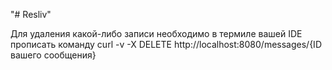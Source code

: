 "# Resliv" 

Для удаления какой-либо записи необходимо в термиле вашей IDE прописать команду
curl -v -X DELETE http://localhost:8080/messages/{ID вашего сообщения}
